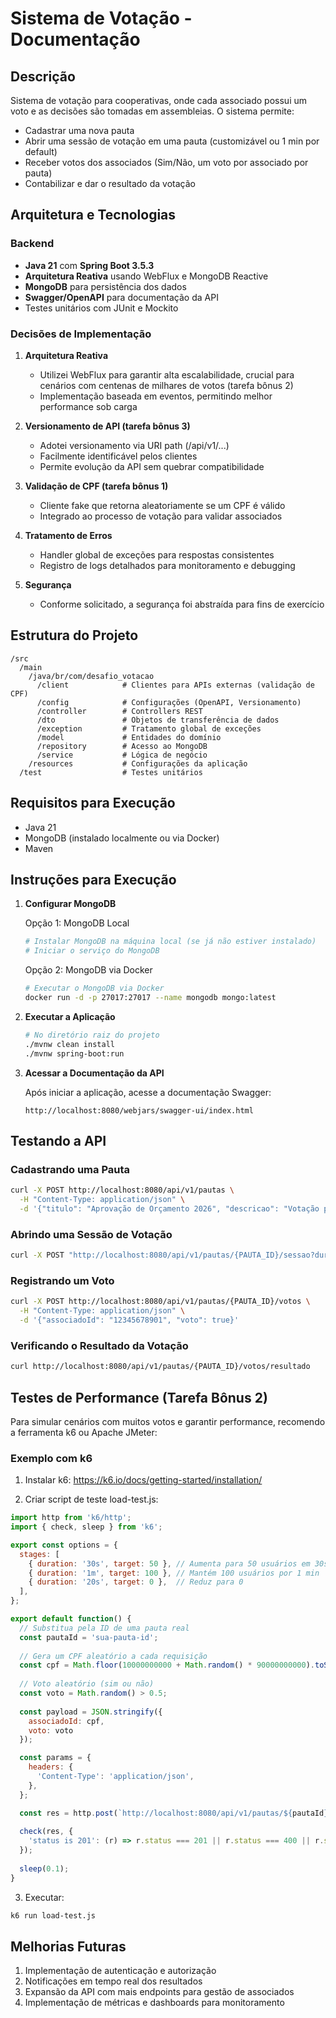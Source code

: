 # Sistema de Votação - Documentação

## Descrição

Sistema de votação para cooperativas, onde cada associado possui um voto e as decisões são tomadas em assembleias. O sistema permite:

- Cadastrar uma nova pauta
- Abrir uma sessão de votação em uma pauta (customizável ou 1 min por default)
- Receber votos dos associados (Sim/Não, um voto por associado por pauta)
- Contabilizar e dar o resultado da votação

## Arquitetura e Tecnologias

### Backend
- **Java 21** com **Spring Boot 3.5.3**
- **Arquitetura Reativa** usando WebFlux e MongoDB Reactive
- **MongoDB** para persistência dos dados
- **Swagger/OpenAPI** para documentação da API
- Testes unitários com JUnit e Mockito

### Decisões de Implementação

1. **Arquitetura Reativa**
   - Utilizei WebFlux para garantir alta escalabilidade, crucial para cenários com centenas de milhares de votos (tarefa bônus 2)
   - Implementação baseada em eventos, permitindo melhor performance sob carga

2. **Versionamento de API (tarefa bônus 3)**
   - Adotei versionamento via URI path (/api/v1/...)
   - Facilmente identificável pelos clientes
   - Permite evolução da API sem quebrar compatibilidade

3. **Validação de CPF (tarefa bônus 1)**
   - Cliente fake que retorna aleatoriamente se um CPF é válido
   - Integrado ao processo de votação para validar associados

4. **Tratamento de Erros**
   - Handler global de exceções para respostas consistentes
   - Registro de logs detalhados para monitoramento e debugging

5. **Segurança**
   - Conforme solicitado, a segurança foi abstraída para fins de exercício

## Estrutura do Projeto

```
/src
  /main
    /java/br/com/desafio_votacao
      /client            # Clientes para APIs externas (validação de CPF)
      /config            # Configurações (OpenAPI, Versionamento)
      /controller        # Controllers REST
      /dto               # Objetos de transferência de dados
      /exception         # Tratamento global de exceções
      /model             # Entidades do domínio
      /repository        # Acesso ao MongoDB
      /service           # Lógica de negócio
    /resources           # Configurações da aplicação
  /test                  # Testes unitários
```

## Requisitos para Execução

- Java 21
- MongoDB (instalado localmente ou via Docker)
- Maven

## Instruções para Execução

1. **Configurar MongoDB**

   Opção 1: MongoDB Local
   ```bash
   # Instalar MongoDB na máquina local (se já não estiver instalado)
   # Iniciar o serviço do MongoDB
   ```

   Opção 2: MongoDB via Docker
   ```bash
   # Executar o MongoDB via Docker
   docker run -d -p 27017:27017 --name mongodb mongo:latest
   ```

2. **Executar a Aplicação**

   ```bash
   # No diretório raiz do projeto
   ./mvnw clean install
   ./mvnw spring-boot:run
   ```

3. **Acessar a Documentação da API**

   Após iniciar a aplicação, acesse a documentação Swagger:
   ```
   http://localhost:8080/webjars/swagger-ui/index.html
   ```

## Testando a API

### Cadastrando uma Pauta

```bash
curl -X POST http://localhost:8080/api/v1/pautas \
  -H "Content-Type: application/json" \
  -d '{"titulo": "Aprovação de Orçamento 2026", "descricao": "Votação para aprovação do orçamento do próximo ano"}'
```

### Abrindo uma Sessão de Votação

```bash
curl -X POST "http://localhost:8080/api/v1/pautas/{PAUTA_ID}/sessao?duracaoMinutos=5"
```

### Registrando um Voto

```bash
curl -X POST http://localhost:8080/api/v1/pautas/{PAUTA_ID}/votos \
  -H "Content-Type: application/json" \
  -d '{"associadoId": "12345678901", "voto": true}'
```

### Verificando o Resultado da Votação

```bash
curl http://localhost:8080/api/v1/pautas/{PAUTA_ID}/votos/resultado
```

## Testes de Performance (Tarefa Bônus 2)

Para simular cenários com muitos votos e garantir performance, recomendo a ferramenta k6 ou Apache JMeter:

### Exemplo com k6

1. Instalar k6: https://k6.io/docs/getting-started/installation/

2. Criar script de teste load-test.js:
```javascript
import http from 'k6/http';
import { check, sleep } from 'k6';

export const options = {
  stages: [
    { duration: '30s', target: 50 }, // Aumenta para 50 usuários em 30s
    { duration: '1m', target: 100 }, // Mantém 100 usuários por 1 min
    { duration: '20s', target: 0 },  // Reduz para 0
  ],
};

export default function() {
  // Substitua pela ID de uma pauta real
  const pautaId = 'sua-pauta-id';
  
  // Gera um CPF aleatório a cada requisição
  const cpf = Math.floor(10000000000 + Math.random() * 90000000000).toString();
  
  // Voto aleatório (sim ou não)
  const voto = Math.random() > 0.5;
  
  const payload = JSON.stringify({
    associadoId: cpf,
    voto: voto
  });

  const params = {
    headers: {
      'Content-Type': 'application/json',
    },
  };

  const res = http.post(`http://localhost:8080/api/v1/pautas/${pautaId}/votos`, payload, params);
  
  check(res, {
    'status is 201': (r) => r.status === 201 || r.status === 400 || r.status === 403 || r.status === 409,
  });
  
  sleep(0.1);
}
```

3. Executar:
```bash
k6 run load-test.js
```

## Melhorias Futuras

1. Implementação de autenticação e autorização
2. Notificações em tempo real dos resultados
3. Expansão da API com mais endpoints para gestão de associados
4. Implementação de métricas e dashboards para monitoramento
